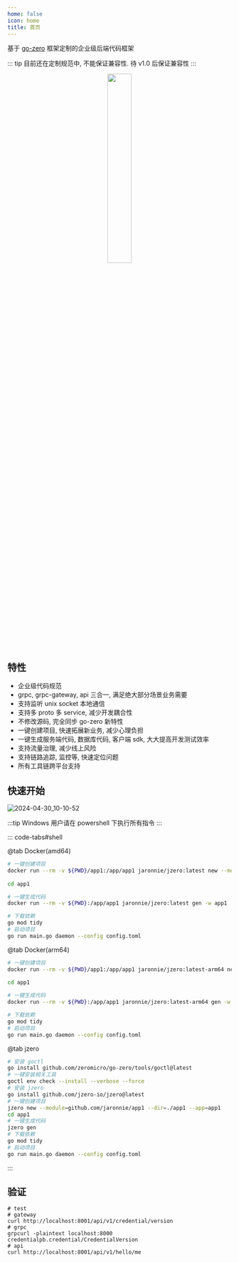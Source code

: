 ```yaml
---
home: false
icon: home
title: 首页
---
```


基于 [go-zero](https://go-zero.dev) 框架定制的企业级后端代码框架

::: tip 目前还在定制规范中, 不能保证兼容性. 待 v1.0 后保证兼容性
:::

<div style="text-align: center;">
  <img src="https://oss.jaronnie.com/jzero.jpg" style="width: 33%;" alt=""/>
</div>

## 特性

* 企业级代码规范
* grpc, grpc-gateway, api 三合一, 满足绝大部分场景业务需要
* 支持监听 unix socket 本地通信
* 支持多 proto 多 service, 减少开发耦合性
* 不修改源码, 完全同步 go-zero 新特性
* 一键创建项目, 快速拓展新业务, 减少心理负担
* 一键生成服务端代码, 数据库代码, 客户端 sdk, 大大提高开发测试效率
* 支持流量治理, 减少线上风险
* 支持链路追踪, 监控等, 快速定位问题
* 所有工具链跨平台支持

## 快速开始

![2024-04-30_10-10-52](https://oss.jaronnie.com/2024-04-30_10-10-52.gif)

:::tip Windows 用户请在 powershell 下执行所有指令
:::

::: code-tabs#shell

@tab Docker(amd64)

```bash
# 一键创建项目
docker run --rm -v ${PWD}/app1:/app/app1 jaronnie/jzero:latest new --module=github.com/jaronnie/app1 --dir=./app1 --app=app1
  
cd app1 

# 一键生成代码
docker run --rm -v ${PWD}:/app/app1 jaronnie/jzero:latest gen -w app1

# 下载依赖
go mod tidy
# 启动项目
go run main.go daemon --config config.toml
```

@tab Docker(arm64)

```bash
# 一键创建项目
docker run --rm -v ${PWD}/app1:/app/app1 jaronnie/jzero:latest-arm64 new --module=github.com/jaronnie/app1 --dir=./app1 --app=app1
  
cd app1  

# 一键生成代码
docker run --rm -v ${PWD}:/app/app1 jaronnie/jzero:latest-arm64 gen -w app1

# 下载依赖
go mod tidy
# 启动项目
go run main.go daemon --config config.toml
```

@tab jzero

```bash
# 安装 goctl
go install github.com/zeromicro/go-zero/tools/goctl@latest
# 一键安装相关工具
goctl env check --install --verbose --force
# 安装 jzero
go install github.com/jzero-io/jzero@latest
# 一键创建项目
jzero new --module=github.com/jaronnie/app1 --dir=./app1 --app=app1
cd app1
# 一键生成代码
jzero gen
# 下载依赖
go mod tidy
# 启动项目
go run main.go daemon --config config.toml
```
:::

## 验证

```shell
# test
# gateway
curl http://localhost:8001/api/v1/credential/version
# grpc
grpcurl -plaintext localhost:8000 credentialpb.credential/CredentialVersion
# api
curl http://localhost:8001/api/v1/hello/me
```

